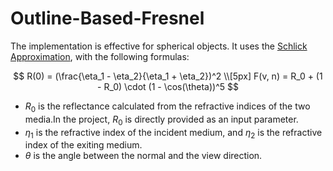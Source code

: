 # Outline-Based-Fresnel

The implementation is effective for spherical objects. It uses the [Schlick Approximation](https://en.wikipedia.org/wiki/Schlick%27s_approximation), with the following formulas:

$$
R(0) = (\frac{\eta_1 - \eta_2}{\eta_1 + \eta_2})^2 \\[5px]
F(v, n) = R_0 + (1 - R_0) \cdot (1 - \cos(\theta))^5
$$

- $R_0$ is the reflectance calculated from the refractive indices of the two media.In the project, $R_0$ is directly provided as an input parameter.
- $\eta_1$ is the refractive index of the incident medium, and $\eta_2$ is the refractive index of the exiting medium.
- $\theta$ is the angle between the normal and the view direction.